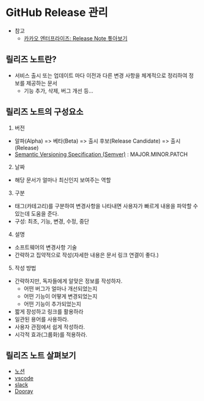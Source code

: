# GitHub Release 관리

- 참고
  - [카카오 엔터프라이즈: Release Note 톺아보기](https://tech.kakaoenterprise.com/113)

## 릴리즈 노트란?

- 서비스 출시 또는 업데이트 마다 이전과 다른 변경 사항을 체계적으로 정리하여 정보를 제공하는 문서
  - 기능 추가, 삭제, 버그 개선 등...

## 릴리즈 노트의 구성요소

1. 버전

- 알파(Alpha) => 베타(Beta) => 출시 후보(Release Candidate) => 출시(Release)
- [Semantic Versioning Specification (Semver)](https://semver.org/lang/ko/spec/v2.0.0.html) : MAJOR.MINOR.PATCH

2. 날짜

- 해당 문서가 얼마나 최신인지 보여주는 역할

3. 구분

- 태그(카테고리)를 구분하여 변경사항을 나타내면 사용자가 빠르게 내용을 파악할 수 있는데 도움을 준다.
- 구성: 최초, 기능, 변경, 수정, 중단

4. 설명

- 소프트웨어의 변경사항 기술
- 간략하고 집약적으로 작성(자세한 내용은 문서 링크 연결이 좋다.)

5. 작성 방법

- 간략하지만, 독자들에게 알맞은 정보를 작성하자.
  - 어떤 버그가 얼마나 개선되었는지
  - 어떤 기능이 어떻게 변경되었는지
  - 어떤 기능이 추가되었는지
- 짧게 장성하고 링크를 활용하라
- 일관된 용어를 사용하라.
- 사용자 관점에서 쉽게 작성하라.
- 시각적 효과(그룹화)를 적용하라.

## 릴리즈 노트 살펴보기

- [노션](https://www.notion.so/ko-kr/releases)
- [vscode](https://github.com/microsoft/vscode/releases)
- [slack](https://slack.com/intl/ko-kr/release-notes/windows)
- [Dooray](https://helpdesk.dooray.com/share/pages/9wWo-xwiR66BO5LGshgVTg/3179083034117533402)
